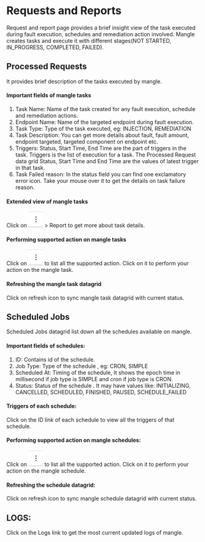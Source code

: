 # Requests and Reports

Request and report page provides a brief insight view of the task executed during fault execution, schedules and remediation action involved. Mangle creates tasks and execute it with different stages(NOT STARTED, IN_PROGRESS, COMPLETED, FAILED).

## Processed Requests

It provides brief description of the tasks executed by mangle.

#### Important fields of mangle tasks

1. Task Name: Name of the task created for any fault execution, schedule and remediation actions.
2. Endpoint Name: Name of the targeted endpoint during fault execution.
3. Task Type: Type of the task executed, eg: INJECTION, REMEDIATION
4. Task Description: You can get more details about fault, fault amount, endpoint targeted, targeted component on endpoint etc.
5. Triggers: Status, Start Time, End Time are the part of triggers in the task. Triggers is the list of execution for a task. The Processed Request data grid Status, Start Time and End Time are the values of latest trigger in that task.
6. Task Failed reason: In the status field you can find one exclamatory error icon. Take your mouse over it to get the details on task failure reason.

#### Extended view of mangle tasks
Click on ![](../.gitbook/assets/supportedactionsbutton.png) > Report to get more about task details.

#### Performing supported action on mangle tasks
Click on ![](../.gitbook/assets/supportedactionsbutton.png) to list all the supported action. Click on it to perform your action on the mangle task.

#### Refreshing the mangle task datagrid
Click on refresh icon to sync mangle task datagrid with current status.

## Scheduled Jobs

Scheduled Jobs datagrid list down all the schedules available on mangle.

#### Important fields of schedules:
1. ID: Contains id of the schedule.
2. Job Type: Type of the schedule , eg: CRON, SIMPLE
3. Scheduled At: Timing of the schedule, It shows the epoch time in millisecond if job type is SIMPLE and cron if job type is CRON.
4. Status: Status of the schedule . It may have values like: INITIALIZING, CANCELLED, SCHEDULED, FINISHED, PAUSED, SCHEDULE_FAILED

#### Triggers of each schedule:
Click on the ID link of each schedule to view all the triggers of that schedule.

#### Performing supported action on mangle schedules:
Click on ![](../.gitbook/assets/supportedactionsbutton.png) to list all the supported action. Click on it to perform your action on the mangle schedule.

#### Refreshing the schedule datagrid:
Click on refresh icon to sync mangle schedule datagrid with current status.

## LOGS:
Click on the Logs link to get the most current updated logs of mangle.
